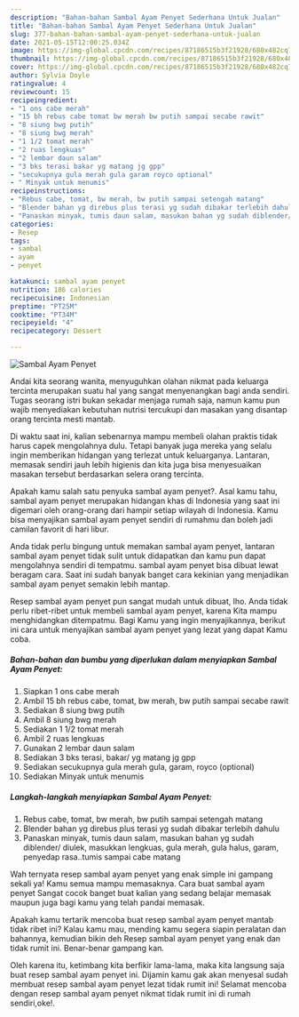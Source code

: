 ```yaml
---
description: "Bahan-bahan Sambal Ayam Penyet Sederhana Untuk Jualan"
title: "Bahan-bahan Sambal Ayam Penyet Sederhana Untuk Jualan"
slug: 377-bahan-bahan-sambal-ayam-penyet-sederhana-untuk-jualan
date: 2021-05-15T12:00:25.034Z
image: https://img-global.cpcdn.com/recipes/87186515b3f21928/680x482cq70/sambal-ayam-penyet-foto-resep-utama.jpg
thumbnail: https://img-global.cpcdn.com/recipes/87186515b3f21928/680x482cq70/sambal-ayam-penyet-foto-resep-utama.jpg
cover: https://img-global.cpcdn.com/recipes/87186515b3f21928/680x482cq70/sambal-ayam-penyet-foto-resep-utama.jpg
author: Sylvia Doyle
ratingvalue: 4
reviewcount: 15
recipeingredient:
- "1 ons cabe merah"
- "15 bh rebus cabe tomat bw merah bw putih sampai secabe rawit"
- "8 siung bwg putih"
- "8 siung bwg merah"
- "1 1/2 tomat merah"
- "2 ruas lengkuas"
- "2 lembar daun salam"
- "3 bks terasi bakar yg matang jg gpp"
- "secukupnya gula merah gula garam royco optional"
- " Minyak untuk menumis"
recipeinstructions:
- "Rebus cabe, tomat, bw merah, bw putih sampai setengah matang"
- "Blender bahan yg direbus plus terasi yg sudah dibakar terlebih dahulu"
- "Panaskan minyak, tumis daun salam, masukan bahan yg sudah diblender/ diulek, masukkan lengkuas, gula merah, gula halus, garam, penyedap rasa..tumis sampai cabe matang"
categories:
- Resep
tags:
- sambal
- ayam
- penyet

katakunci: sambal ayam penyet 
nutrition: 186 calories
recipecuisine: Indonesian
preptime: "PT25M"
cooktime: "PT34M"
recipeyield: "4"
recipecategory: Dessert

---
```



![Sambal Ayam Penyet](https://img-global.cpcdn.com/recipes/87186515b3f21928/680x482cq70/sambal-ayam-penyet-foto-resep-utama.jpg)

Andai kita seorang wanita, menyuguhkan olahan nikmat pada keluarga tercinta merupakan suatu hal yang sangat menyenangkan bagi anda sendiri. Tugas seorang istri bukan sekadar menjaga rumah saja, namun kamu pun wajib menyediakan kebutuhan nutrisi tercukupi dan masakan yang disantap orang tercinta mesti mantab.

Di waktu  saat ini, kalian sebenarnya mampu membeli olahan praktis tidak harus capek mengolahnya dulu. Tetapi banyak juga mereka yang selalu ingin memberikan hidangan yang terlezat untuk keluarganya. Lantaran, memasak sendiri jauh lebih higienis dan kita juga bisa menyesuaikan masakan tersebut berdasarkan selera orang tercinta. 



Apakah kamu salah satu penyuka sambal ayam penyet?. Asal kamu tahu, sambal ayam penyet merupakan hidangan khas di Indonesia yang saat ini digemari oleh orang-orang dari hampir setiap wilayah di Indonesia. Kamu bisa menyajikan sambal ayam penyet sendiri di rumahmu dan boleh jadi camilan favorit di hari libur.

Anda tidak perlu bingung untuk memakan sambal ayam penyet, lantaran sambal ayam penyet tidak sulit untuk didapatkan dan kamu pun dapat mengolahnya sendiri di tempatmu. sambal ayam penyet bisa dibuat lewat beragam cara. Saat ini sudah banyak banget cara kekinian yang menjadikan sambal ayam penyet semakin lebih mantap.

Resep sambal ayam penyet pun sangat mudah untuk dibuat, lho. Anda tidak perlu ribet-ribet untuk membeli sambal ayam penyet, karena Kita mampu menghidangkan ditempatmu. Bagi Kamu yang ingin menyajikannya, berikut ini cara untuk menyajikan sambal ayam penyet yang lezat yang dapat Kamu coba.

<!--inarticleads1-->

##### Bahan-bahan dan bumbu yang diperlukan dalam menyiapkan Sambal Ayam Penyet:

1. Siapkan 1 ons cabe merah
1. Ambil 15 bh rebus cabe, tomat, bw merah, bw putih sampai secabe rawit
1. Sediakan 8 siung bwg putih
1. Ambil 8 siung bwg merah
1. Sediakan 1 1/2 tomat merah
1. Ambil 2 ruas lengkuas
1. Gunakan 2 lembar daun salam
1. Sediakan 3 bks terasi, bakar/ yg matang jg gpp
1. Sediakan secukupnya gula merah gula, garam, royco (optional)
1. Sediakan  Minyak untuk menumis




<!--inarticleads2-->

##### Langkah-langkah menyiapkan Sambal Ayam Penyet:

1. Rebus cabe, tomat, bw merah, bw putih sampai setengah matang
1. Blender bahan yg direbus plus terasi yg sudah dibakar terlebih dahulu
1. Panaskan minyak, tumis daun salam, masukan bahan yg sudah diblender/ diulek, masukkan lengkuas, gula merah, gula halus, garam, penyedap rasa..tumis sampai cabe matang




Wah ternyata resep sambal ayam penyet yang enak simple ini gampang sekali ya! Kamu semua mampu memasaknya. Cara buat sambal ayam penyet Sangat cocok banget buat kalian yang sedang belajar memasak maupun juga bagi kamu yang telah pandai memasak.

Apakah kamu tertarik mencoba buat resep sambal ayam penyet mantab tidak ribet ini? Kalau kamu mau, mending kamu segera siapin peralatan dan bahannya, kemudian bikin deh Resep sambal ayam penyet yang enak dan tidak rumit ini. Benar-benar gampang kan. 

Oleh karena itu, ketimbang kita berfikir lama-lama, maka kita langsung saja buat resep sambal ayam penyet ini. Dijamin kamu gak akan menyesal sudah membuat resep sambal ayam penyet lezat tidak rumit ini! Selamat mencoba dengan resep sambal ayam penyet nikmat tidak rumit ini di rumah sendiri,oke!.

